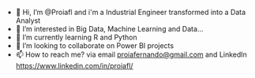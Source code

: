 - 👋 Hi, I’m @Proiafl and i'm a Industrial Engineer transformed into a Data Analyst
- 👀 I’m interested in Big Data, Machine Learning and Data...
- 🌱 I’m currently learning R and Python
- 💞️ I’m looking to collaborate on Power BI projects
- 📫 How to reach me? via email proiafernando@gmail.com and LinkedIn https://www.linkedin.com/in/proiafl/ 

<!---
Proiafl/Proiafl is a ✨ special ✨ repository because its `README.md` (this file) appears on your GitHub profile.
You can click the Preview link to take a look at your changes.
--->
